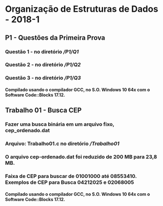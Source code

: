 # Organização de Estruturas de Dados - 2018-1

## P1 - Questões da Primeira Prova
### Questão 1 - no diretório **_/P1/Q1_**
### Questão 2 - no diretório **_/P1/Q2_**
### Questão 3 - no diretório **_/P1/Q3_**
#### Compilado usando o compilador GCC, no S.O. Windows 10 64x com o Software Code::Blocks 17.12.

## Trabalho 01 - Busca CEP
### Fazer uma busca binária em um arquivo fixo, cep_ordenado.dat
### Arquivo: Trabalho01.c no diretório **_/Trabalho01_**
### O arquivo cep-ordenado.dat foi reduzido de 200 MB para 23,8 MB.
### Faixa de CEP para buscar de 01001000 até 08553410. Exemplos de CEP para Busca 04212025 e 02068005
#### Compilado usando o compilador GCC, no S.O. Windows 10 64x com o Software Code::Blocks 17.12.
